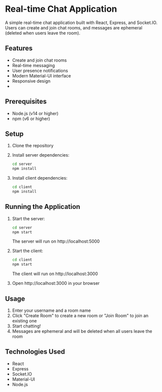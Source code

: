 # Real-time Chat Application

A simple real-time chat application built with React, Express, and Socket.IO. Users can create and join chat rooms, and messages are ephemeral (deleted when users leave the room).

## Features

- Create and join chat rooms
- Real-time messaging
- User presence notifications
- Modern Material-UI interface
- Responsive design
- 
## Prerequisites

- Node.js (v14 or higher)
- npm (v6 or higher)

## Setup

1. Clone the repository
2. Install server dependencies:
   ```bash
   cd server
   npm install
   ```

3. Install client dependencies:
   ```bash
   cd client
   npm install
   ```

## Running the Application

1. Start the server:
   ```bash
   cd server
   npm start
   ```
   The server will run on http://localhost:5000

2. Start the client:
   ```bash
   cd client
   npm start
   ```
   The client will run on http://localhost:3000

3. Open http://localhost:3000 in your browser

## Usage

1. Enter your username and a room name
2. Click "Create Room" to create a new room or "Join Room" to join an existing one
3. Start chatting!
4. Messages are ephemeral and will be deleted when all users leave the room

## Technologies Used

- React
- Express
- Socket.IO
- Material-UI
- Node.js
